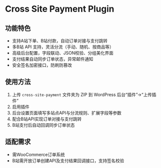 # Cross Site Payment Plugin

## 功能特色
- 支持A站下单、B站付款，自动订单对接与支付跳转
- 多B站 API 支持，灵活分流（手动、随机、按商品等）
- 高级后台配置，字段联动、JSON校验、分组美化界面
- 支付结果自动同步订单状态，异常邮件通知
- 安全签名加密接口，防刷防篡改

## 使用方法
1. 上传 `cross-site-payment` 文件夹为 ZIP 到 WordPress 后台“插件”->“上传插件”
2. 启用插件
3. 后台设置页面填写多站点API与分流规则、扩展字段等参数
4. 配合B站API实现订单对接与支付跳转
5. B站支付后自动回调同步订单状态

## 适配需求
- 需WooCommerce订单系统
- B站需开放订单创建API及支付结果回调接口，支持签名校验
